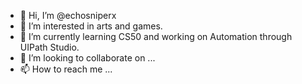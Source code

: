 - 👋 Hi, I’m @echosniperx
- 👀 I’m interested in arts and games.
- 🌱 I’m currently learning CS50 and working on Automation through UIPath Studio.
- 💞️ I’m looking to collaborate on ...
- 📫 How to reach me ...

<!---
echosniperx/echosniperx is a ✨ special ✨ repository because its `README.md` (this file) appears on your GitHub profile.
You can click the Preview link to take a look at your changes.
--->
